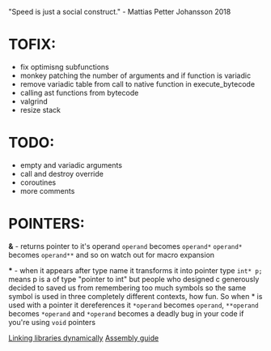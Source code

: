"Speed is just a social construct." - Mattias Petter Johansson 2018

# TOFIX:
- fix optimisng subfunctions
- monkey patching the number of arguments and if function is variadic
- remove variadic table from call to native function in execute_bytecode
- calling ast functions from bytecode
- valgrind
- resize stack

# TODO:
- empty and variadic arguments
- call and destroy override 
- coroutines
- more comments

# POINTERS:
**&** - returns pointer to it's operand
    `operand` becomes `operand*`
    `operand*` becomes `operand**`
    and so on
    watch out for macro expansion

**\*** - when it appears after type name it transforms it into pointer type 
    `int* p;` means p is a of type "pointer to int" 
    but people who designed c generously decided to saved us from remembering too much symbols so the same symbol is used in three completely different contexts, how fun. So when * is used with a pointer it dereferences it 
    `*operand` becomes `operand`, `**operand` becomes `*operand` 
    and `*operand` becomes a deadly bug in your code if you're using `void`  pointers 

[Linking libraries dynamically](https://github.com/alainfrisch/flexdll)
[Assembly guide](http://www.cs.virginia.edu/~evans/cs216/guides/x86.html)